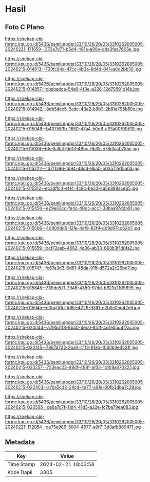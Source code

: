 # Hasil

## Foto C Plano

https://sirekap-obj-formc.kpu.go.id/5436/pemilu/pdpr/33/10/26/20/05/3310262005005-20240221-171659--373e7d71-b5d4-481a-a90e-dde3fea7606e.jpg

https://sirekap-obj-formc.kpu.go.id/5436/pemilu/pdpr/33/10/26/20/05/3310262005005-20240215-014813--700fc94a-47cc-4b3a-8d4d-041ea8d2bb50.jpg

https://sirekap-obj-formc.kpu.go.id/5436/pemilu/pdpr/33/10/26/20/05/3310262005005-20240215-014857--cbabadca-54a6-4f3e-a228-12d79591b14b.jpg

https://sirekap-obj-formc.kpu.go.id/5436/pemilu/pdpr/33/10/26/20/05/3310262005005-20240215-014942--8db5dec5-3cdc-43a2-b9b3-2b81e795b50c.jpg

https://sirekap-obj-formc.kpu.go.id/5436/pemilu/pdpr/33/10/26/20/05/3310262005005-20240215-015046--b437583b-1680-47a4-b0d8-a93a00f90510.jpg

https://sirekap-obj-formc.kpu.go.id/5436/pemilu/pdpr/33/10/26/20/05/3310262005005-20240215-015136--65e3a8a1-9d13-485c-9b35-e76dfaa0755e.jpg

https://sirekap-obj-formc.kpu.go.id/5436/pemilu/pdpr/33/10/26/20/05/3310262005005-20240215-015222--1d711396-1b94-48c4-9ba0-b03572e15a03.jpg

https://sirekap-obj-formc.kpu.go.id/5436/pemilu/pdpr/33/10/26/20/05/3310262005005-20240215-015312--ec3dffc4-ef14-4c8c-be33-ca5b889ace65.jpg

https://sirekap-obj-formc.kpu.go.id/5436/pemilu/pdpr/33/10/26/20/05/3310262005005-20240215-015450--e29e83cc-fa4c-40dc-acc1-38baa97ddb91.jpg

https://sirekap-obj-formc.kpu.go.id/5436/pemilu/pdpr/33/10/26/20/05/3310262005005-20240215-015606--4d900dd5-12fe-4af8-82f9-dd9d67cc62b5.jpg

https://sirekap-obj-formc.kpu.go.id/5436/pemilu/pdpr/33/10/26/20/05/3310262005005-20240215-015659--ccf72aeb-4662-4a36-ab33-698b3f1d8fa2.jpg

https://sirekap-obj-formc.kpu.go.id/5436/pemilu/pdpr/33/10/26/20/05/3310262005005-20240215-015747--fc67a3d3-6d61-45da-91ff-d572a2c26bd7.jpg

https://sirekap-obj-formc.kpu.go.id/5436/pemilu/pdpr/33/10/26/20/05/3310262005005-20240215-015845--739dd57f-7946-4350-97dd-b621b2f09699.jpg

https://sirekap-obj-formc.kpu.go.id/5436/pemilu/pdpr/33/10/26/20/05/3310262005005-20240215-015945--e0bcf51d-fd85-4229-9361-e2b0e05e42e6.jpg

https://sirekap-obj-formc.kpu.go.id/5436/pemilu/pdpr/33/10/26/20/05/3310262005005-20240215-020044--a795d118-8b40-4ec0-851f-4d1e05d4f7ac.jpg

https://sirekap-obj-formc.kpu.go.id/5436/pemilu/pdpr/33/10/26/20/05/3310262005005-20240215-020145--7887d722-2ba0-41f3-91ab-1060b0ed521f.jpg

https://sirekap-obj-formc.kpu.go.id/5436/pemilu/pdpr/33/10/26/20/05/3310262005005-20240215-020257--733eac23-49df-488f-a103-1b108a870225.jpg

https://sirekap-obj-formc.kpu.go.id/5436/pemilu/pdpr/33/10/26/20/05/3310262005005-20240215-020403--a7da5cd2-34cd-4a77-a61e-60fb3dba7c39.jpg

https://sirekap-obj-formc.kpu.go.id/5436/pemilu/pdpr/33/10/26/20/05/3310262005005-20240215-020505--ce8a7c7f-11d4-41d3-a22e-fc7ba79ea083.jpg

https://sirekap-obj-formc.kpu.go.id/5436/pemilu/pdpr/33/10/26/20/05/3310262005005-20240221-172054--de75e986-5004-4977-a9f7-3d0afb889471.jpg


## Metadata

| Key        | Value               |
| ---------- | ------------------- |
| Time Stamp | 2024-02-21 18:03:58 |
| Kode Dapil | 3305                |



